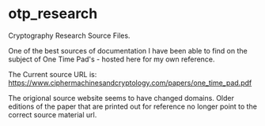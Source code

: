 # otp_research
Cryptography Research Source Files.

One of the best sources of documentation I have been able to find on the subject of One Time Pad's - hosted here for my own reference.

The Current source URL is: https://www.ciphermachinesandcryptology.com/papers/one_time_pad.pdf

The origional source website seems to have changed domains. Older editions of the paper that are printed out for reference no longer point to the correct source material url.
